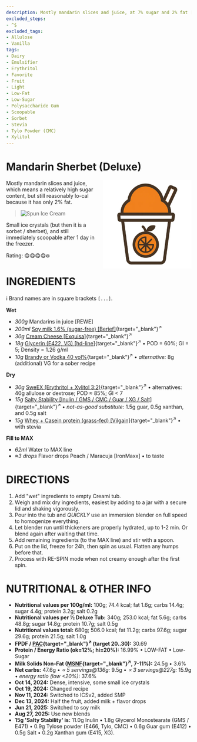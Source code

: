 ```yaml
---
description: Mostly mandarin slices and juice, at 7% sugar and 2% fat [24oz]
excluded_steps:
- ^$
excluded_tags:
- Allulose
- Vanilla
tags:
- Dairy
- Emulsifier
- Erythritol
- Favorite
- Fruit
- Light
- Low-Fat
- Low-Sugar
- Polysaccharide Gum
- Scoopable
- Sorbet
- Stevia
- Tylo Powder (CMC)
- Xylitol
---
```

# Mandarin Sherbet (Deluxe)
<img style="float: right; margin-left: 1.5em;" width=240 alt="Logo" src="https://raw.githubusercontent.com/jhermann/ice-creamery/refs/heads/main/assets/orange-ice-cream-logo.png" />

Mostly mandarin slices and juice, which means a relatively high sugar content, but still reasonably lo-cal because it has only 2% fat.

> <img width=360 alt="Spun Ice Cream" src="Mandarin-Sherbet_2024-11-16.jpg" class="zoomable" />

Small ice crystals (but then it is a sorbet / sherbet), and still immediately scoopable after 1 day in the freezer.

Rating: 😋😋😋😋❄️

# INGREDIENTS

ℹ️ Brand names are in square brackets `[...]`.

**Wet**

  - _300g_ Mandarins in juice [REWE]
  - _200ml_ [Soy milk 1.6% (sugar-free) \[Berief\]](/ice-creamery/info/ingredients/#soy-milk){target="_blank"}<sup>↗</sup>
  - _30g_ [Cream Cheese \[Exquisa\]](/ice-creamery/info/ingredients/#cream-cheese){target="_blank"}<sup>↗</sup>
  - _18g_ [Glycerin (E422, VG) \[hd-line\]](/ice-creamery/info/ingredients/#vegetable-glycerin-glycerol-vg-e422){target="_blank"}<sup>↗</sup> • POD = 60%; GI = 5; Density = 1.26 g/ml
  - _10g_ [Brandy or Vodka 40 vol%](/ice-creamery/info/ingredients/#alcohol-ethanol){target="_blank"}<sup>↗</sup> • *alternative:* 8g (additional) VG for a sober recipe

**Dry**

  - _30g_ [SweEX (Erythritol + Xylitol 3:2)](/ice-creamery/info/ingredients/#sweex-erythritol-xylitol-blend){target="_blank"}<sup>↗</sup> • alternatives: 40g allulose or dextrose; POD ≈ 85%; GI < 7
  - _15g_ [Salty Stability \[Inulin / GMS / CMC / Guar / XG / Salt\]](/ice-creamery/S/Salty%20Stability/){target="_blank"}<sup>↗</sup> • *not-as-good substitute:* 1.5g guar, 0.5g xanthan, and 0.5g salt
  - _15g_ [Whey + Casein protein (grass-fed) \[Vilgain\]](/ice-creamery/info/ingredients/#whey-protein){target="_blank"}<sup>↗</sup> • with stevia

**Fill to MAX**

  - _62ml_ Water to MAX line
  - _≈3 drops_ Flavor drops Peach / Maracuja [IronMaxx] • to taste

# DIRECTIONS

 1. Add "wet" ingredients to empty Creami tub.
 1. Weigh and mix dry ingredients, easiest by adding to a jar with a secure lid and shaking vigorously.
 1. Pour into the tub and *QUICKLY* use an immersion blender on full speed to homogenize everything.
 1. Let blender run until thickeners are properly hydrated, up to 1-2 min. Or blend again after waiting that time.
 1. Add remaining ingredients (to the MAX line) and stir with a spoon.
 1. Put on the lid, freeze for 24h, then spin as usual. Flatten any humps before that.
 1. Process with RE-SPIN mode when not creamy enough after the first spin.

# NUTRITIONAL & OTHER INFO

- **Nutritional values per 100g/ml:** 100g; 74.4 kcal; fat 1.6g; carbs 14.4g; sugar 4.4g; protein 3.2g; salt 0.2g
- **Nutritional values per ½ Deluxe Tub:** 340g; 253.0 kcal; fat 5.6g; carbs 48.8g; sugar 14.8g; protein 10.7g; salt 0.5g
- **Nutritional values total:** 680g; 506.0 kcal; fat 11.2g; carbs 97.6g; sugar 29.6g; protein 21.5g; salt 1.0g
- **FPDF / [PAC](/ice-creamery/info/glossary/#potere-anti-congelante-pac){target="_blank"}<sup>↗</sup> (target 20..30):** 30.69
- **Protein / Energy Ratio (ok=12%; hi=20%):** 16.99% • LOW-FAT • Low-Sugar
- **Milk Solids Non-Fat ([MSNF](/ice-creamery/info/glossary/#milk-solids-not-fat-msnf){target="_blank"}<sup>↗</sup>, 7-11%):** 24.5g • 3.6%
- **Net carbs:** 47.6g • *∝ 5 servings@136g:* 9.5g • *∝ 3 servings@227g:* 15.9g • *energy ratio (low <20%):* 37.6%
- **Oct 14, 2024:** Dense, intensive, some small ice crystals
- **Oct 19, 2024:** Changed recipe
- **Nov 11, 2024:** Switched to ICSv2, added SMP
- **Dec 13, 2024:** Half the fruit, added milk + flavor drops
- **Jun 21, 2025:** Switched to soy milk
- **Aug 27, 2025:** Use new blends
- **15g 'Salty Stability' is:** 11.0g Inulin • 1.8g Glycerol Monostearate (GMS / E471) • 0.9g Tylose powder (E466, Tylo, CMC) • 0.6g Guar gum (E412) • 0.5g Salt • 0.2g Xanthan gum (E415, XG).
